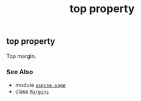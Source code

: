 ﻿---
title: top property
second_title: Aspose.Page for Python via .NET API References
description: 
type: docs
weight: 70
url: /python-net/aspose.page/margins/top/
is_root: false
---

## top property


Top margin.

### See Also
* module [`aspose.page`](../../)
* class [`Margins`](/page/python-net/aspose.page/margins)
